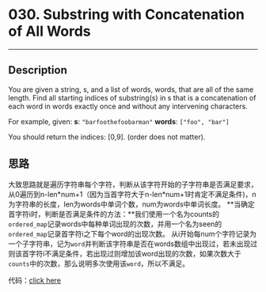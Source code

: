 # 030. Substring with Concatenation of All Words
--------

## Description
You are given a string, s, and a list of words, words, that are all of the same length. Find all starting indices of substring(s) in s that is a concatenation of each word in words exactly once and without any intervening characters.

For example, given:
**s**: `"barfoothefoobarman"`
**words**: `["foo", "bar"]`

You should return the indices: [0,9].
(order does not matter).

## 思路
大致思路就是遍历字符串每个字符，判断从该字符开始的子字符串是否满足要求，从0遍历到n-len\*num+1（因为当首字符大于n-len\*num+1时肯定不满足条件)，n为字符串的长度，len为words中单词个数，num为words中单词长度。
**当确定首字符i时，判断是否满足条件的方法：**我们使用一个名为counts的`ordered_map`记录words中每种单词出现的次数，并用一个名为seen的`ordered_map`记录首字符i之下每个word的出现次数。
从i开始每num个字符记录为一个子字符串，记为`word`并判断该字符串是否在words数组中出现过，若未出现过则该首字符i不满足条件，若出现过则增加该word出现的次数，如果次数大于`counts`中的次数，那么说明多次使用该`word`，所以不满足。

代码：[click here](solution_1.cpp)